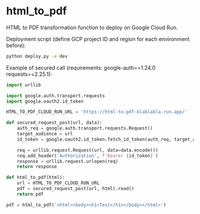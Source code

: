 # html_to_pdf

HTML to PDF transformation function to deploy on Google Cloud Run.

Deployment script (define GCP project ID and region for each environment before):
```bash
python deploy.py -e dev
```

Example of secured call (requirements: google-auth==1.24.0 requests==2.25.1):
```python
import urllib

import google.auth.transport.requests
import google.oauth2.id_token

HTML_TO_PDF_CLOUD_RUN_URL = 'https://html-to-pdf-blablabla.run.app/'

def secured_request_post(url, data):
    auth_req = google.auth.transport.requests.Request()
    target_audience = url
    id_token = google.oauth2.id_token.fetch_id_token(auth_req, target_audience)

    req = urllib.request.Request(url, data=data.encode())
    req.add_header('Authorization', f'Bearer {id_token}')
    response = urllib.request.urlopen(req)
    return response

def html_to_pdf(html):
    url = HTML_TO_PDF_CLOUD_RUN_URL
    pdf = secured_request_post(url, html).read()
    return pdf

pdf = html_to_pdf('<html><body><h1>Test</h1></body></html>')
```
